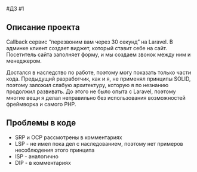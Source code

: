 #ДЗ #1 

## Описание проекта
Callback сервис “перезвоним вам через 30 секунд” на Laravel. В админке клиент создает виджет, который ставит себе на сайт. Посетитель сайта заполняет форму, и мы создаем звонок между ним и менеджером.

Достался в наследство по работе, поэтому могу показать только части кода. Предыдущий разработчик, как и я, не применял принципы SOLID, поэтому заложил слабую архитектуру, которую я по незнанию продолжил развивать. До этого не было опыта с Laravel, поэтому многие вещи я делал неправильно без использования возможностей фреймворка и самого PHP.

## Проблемы в коде

* SRP и OCP рассмотрены в комментариях
* LSP - не имел пока дел с наследованием, поэтому нет примеров несоблюдения этого принципа
* ISP - аналогично
* DIP - в комментариях